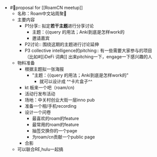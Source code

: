 - #👾proposal for [[RoamCN meetup]]
    - 名称：Roam中文站周聚🍷 
    - 主要内容
        - P1分享:: 拟定**若干主题**进行分享讨论
            - 主题：{{query 的用法；Anki到底是怎样work的
            - 邀请嘉宾
        - P2讨论:: 围绕这期的主题进行讨论延伸
        - P3 collective intelligence的pitching:: 有一些需要大家参与的项目（比如#[[ℹ︎DeFi 词典]] 出来pitching一下，engage一下感兴趣的人
    - 物料准备
        - 根据主题拟一张海报
            - "主题：{{query 的用法；Anki到底是怎样work的"
                - 就可以设计成 ^^卡片盒子^^
        - kt 板来一个吧（roam/cn)
        - 活动行发布活动
        - 场地：中关村创业大街一层inno pub
        - 准备一个相/手机recording
        - 设计一个问卷
            - 最喜欢的roam的feature
            - 最常用的roam的feature
            - 抽签交换你的一个page
            - 为roam/cn贡献一个public page
        - 合影
    - 可以联合RE,hulu一起搞
